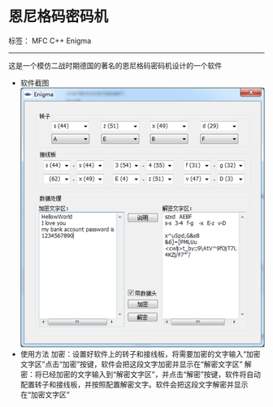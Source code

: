 # 恩尼格码密码机

标签： MFC C++ Enigma

---

这是一个模仿二战时期德国的著名的恩尼格码密码机设计的一个软件

 - 软件截图
![profile](doc/Enigma.png)
 - 使用方法
 加密：设置好软件上的转子和接线板，将需要加密的文字输入“加密文字区”点击“加密”按键，软件会把这段文字加密并显示在“解密文字区”
 解密：将已经加密的文字输入到“解密文字区”，并点击“解密”按键，软件将自动配置转子和接线板，并按照配置解密文字。软件会把这段文字解密并显示在“加密文字区”

